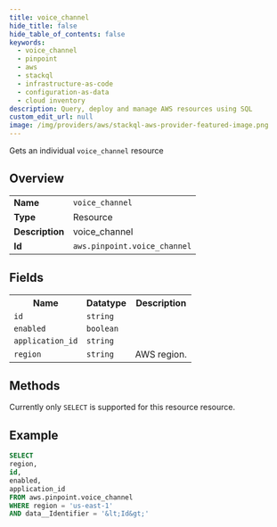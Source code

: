 ```yaml
---
title: voice_channel
hide_title: false
hide_table_of_contents: false
keywords:
  - voice_channel
  - pinpoint
  - aws
  - stackql
  - infrastructure-as-code
  - configuration-as-data
  - cloud inventory
description: Query, deploy and manage AWS resources using SQL
custom_edit_url: null
image: /img/providers/aws/stackql-aws-provider-featured-image.png
---
```

Gets an individual <code>voice_channel</code> resource

## Overview
<table><tbody>
<tr><td><b>Name</b></td><td><code>voice_channel</code></td></tr>
<tr><td><b>Type</b></td><td>Resource</td></tr>
<tr><td><b>Description</b></td><td>voice_channel</td></tr>
<tr><td><b>Id</b></td><td><code>aws.pinpoint.voice_channel</code></td></tr>
</tbody></table>

## Fields
<table><tbody>
<tr><th>Name</th><th>Datatype</th><th>Description</th></tr>
<tr><td><code>id</code></td><td><code>string</code></td><td></td></tr>
<tr><td><code>enabled</code></td><td><code>boolean</code></td><td></td></tr>
<tr><td><code>application_id</code></td><td><code>string</code></td><td></td></tr>
<tr><td><code>region</code></td><td><code>string</code></td><td>AWS region.</td></tr>

</tbody></table>

## Methods
Currently only <code>SELECT</code> is supported for this resource resource.





## Example
```sql
SELECT
region,
id,
enabled,
application_id
FROM aws.pinpoint.voice_channel
WHERE region = 'us-east-1'
AND data__Identifier = '&lt;Id&gt;'
```

